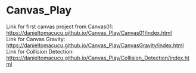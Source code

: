 # Canvas_Play
Link for first canvas project from Canvas01:  https://danieltomacucu.github.io/Canvas_Play/Canvas01/index.html     <br>
Link for Canvas Gravity: https://danieltomacucu.github.io/Canvas_Play/CanvasGravity/index.html                     <br>
Link for Collision Detection: https://danieltomacucu.github.io/Canvas_Play/Collision_Detection/index.html
